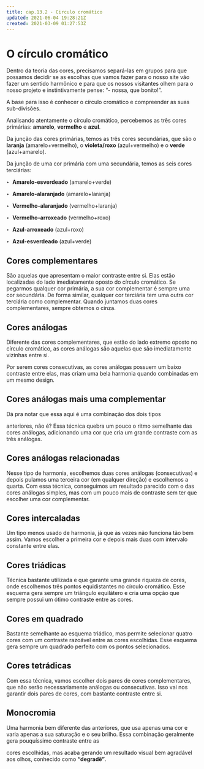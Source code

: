 ```yaml
---
title: cap.13.2 - Circulo cromático
updated: 2021-06-04 19:28:21Z
created: 2021-03-09 01:27:53Z
---
```


# O círculo cromático

Dentro da teoria das cores, precisamos separá-las em grupos para que possamos decidir se as escolhas que vamos fazer para o nosso site vão fazer um sentido harmônico e para que os nossos visitantes olhem para o nosso projeto e instintivamente pense: “- nossa, que bonito!”.

A base para isso é conhecer o círculo cromático e compreender as suas sub-divisões.

Analisando atentamente o círculo cromático, percebemos as três cores primárias: **amarelo**, **vermelho** e **azul**.

Da junção das cores primárias, temos as três cores secundárias, que são o **laranja** (amarelo+vermelho), o **violeta/roxo** (azul+vermelho) e o **verde** (azul+amarelo).

Da junção de uma cor primária com uma secundária, temos as seis cores terciárias:

‣  **Amarelo-esverdeado** (amarelo+verde)

‣  **Amarelo-alaranjado** (amarelo+laranja)

‣  **Vermelho-alaranjado** (vermelho+laranja)

‣  **Vermelho-arroxeado** (vermelho+roxo)

‣  **Azul-arroxeado** (azul+roxo)

‣  **Azul-esverdeado** (azul+verde)

## Cores complementares

São aquelas que apresentam o maior contraste entre si. Elas estão localizadas do lado imediatamente oposto do círculo cromático. Se pegarmos qualquer cor primária, a sua cor complementar é sempre uma cor secundária. De forma similar, qualquer cor terciária tem uma outra cor terciária como complementar. Quando juntamos duas cores complementares, sempre obtemos o cinza.

## Cores análogas

Diferente das cores complementares, que estão do lado extremo oposto no círculo cromático, as cores análogas são aquelas que são imediatamente vizinhas entre si.

Por serem cores consecutivas, as cores análogas possuem um baixo contraste entre elas, mas criam uma bela harmonia quando combinadas em um mesmo design.

## Cores análogas mais uma complementar

Dá pra notar que essa aqui é uma combinação dos dois tipos

anteriores, não é? Essa técnica quebra um pouco o ritmo semelhante das cores análogas, adicionando uma cor que cria um grande contraste com as três análogas.

## Cores análogas relacionadas

Nesse tipo de harmonia, escolhemos duas cores análogas (consecutivas) e depois pulamos uma terceira cor (em qualquer direção) e escolhemos a quarta. Com essa técnica, conseguimos um resultado parecido com o das cores análogas simples, mas com um pouco mais de contraste sem ter que escolher uma cor complementar.

## Cores intercaladas

Um tipo menos usado de harmonia, já que às vezes não funciona tão bem assim. Vamos escolher a primeira cor e depois mais duas com intervalo constante entre elas.

## Cores triádicas

Técnica bastante utilizada e que garante uma grande riqueza de cores, onde escolhemos três pontos equidistantes no círculo cromático. Esse esquema gera sempre um triângulo equilátero e cria uma opção que sempre possui um ótimo contraste entre as cores.

## Cores em quadrado

Bastante semelhante ao esquema triádico, mas permite selecionar quatro cores com um contraste razoável entre as cores escolhidas. Esse esquema gera sempre um quadrado perfeito com os pontos selecionados.

## Cores tetrádicas

Com essa técnica, vamos escolher dois pares de cores complementares, que não serão necessariamente análogas ou consecutivas. Isso vai nos garantir dois pares de cores, com bastante contraste entre si. 

## Monocromia

Uma harmonia bem diferente das anteriores, que usa apenas uma cor e varia apenas a sua saturação e o seu brilho. Essa combinação geralmente gera pouquíssimo contraste entre as

cores escolhidas, mas acaba gerando um resultado visual bem agradável aos olhos, conhecido como **“degradê”**.